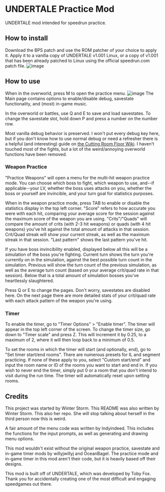 # UNDERTALE Practice Mod
UNDERTALE mod intended for speedrun practice.

## How to install
Download the BPS patch and use the ROM patcher of your choice to apply it. Apply it to a vanilla copy of UNDERTALE v1.001 Linux, or a copy of v1.001 that has been already patched to Linux using the official speedrun.com patch file.
![image](https://github.com/fixylol/UndertalePracticeMod/assets/22797315/aa563c2c-561e-4157-8cad-1f02cf4c30bf)

## How to use
When in the overworld, press M to open the practice menu.
![image](https://github.com/fixylol/UndertalePracticeMod/assets/22797315/f1686c9b-f206-435c-889a-fbe855d8e61d)
The Main page contains options to enable/disable debug, savestate functionality, and (most) in-game music.

In the overworld or battles, use Q and E to save and load savestates. To change the savestate slot, hold down P and press a number on the number row.

Most vanilla debug behavior is preserved. I won't put every debug key here, but if you don't know how to use normal debug or need a refresher there is a helpful (and interesting) guide on [the Cutting Room Floor Wiki](https://tcrf.net/Undertale/Debug_Mode). I haven't touched most of the fights, but a lot of the weird/annoying overworld functions have been removed.

### Weapon Practice
"Practice Weapons" will open a menu for the multi-hit weapon practice mode. You can choose which boss to fight, which weapon to use, and--if applicable--your LV, whether the boss uses attacks on you, whether the boss or yourself are invincible, and your turn goal for statistics purposes.

When in the weapon practice mode, press TAB to enable or disable the statistics display in the top left corner. "Score" refers to how accurate you were with each hit, comparing your average score for the session against the maximum score of the weapon you are using. "Crits"/"Quads" will compare the amount of crits (with 2-3 hit weapons) or quads (with 4 hit weapons) you've hit against the total amount of attacks in that session. Crit/Quad streak will show your current streak, as well as the maximum streak in that session. "Last pattern" shows the last pattern you've hit.

If you have boss invincibility enabled, displayed below all this will be a simulation of the boss you're fighting. Current turn shows the turn you're currently on in the simulation, against the best possible turn count in the simulation. Previous will show the turn count of the previous simulation, as well as the average turn count (based on your average crit/quad rate in that session). Below that is a total amount of simulation bosses you've heartlessly slaughtered.

Press Q or E to change the pages. Don't worry, savestates are disabled here. On the next page there are more detailed stats of your crit/quad rate with each attack pattern of the weapon you're using.

### Timer

To enable the timer, go to "Timer Options" > "Enable timer". The timer will appear in the top left corner of the screen. To change the timer size, go down to "Timer scale" and press Z. This will increment it by 0.25, to a maximum of 2, where it will then loop back to a minimum of 0.5.

To set the rooms in which the timer will start (and optionally, end), go to "Set timer start/end rooms". There are numerous presets for IL and segment practicing. If none of these apply to you, select "Custom start/end" and input the room name or ID of the rooms you want to start and end in. If you wish to never end the timer, simply put 0 or a room that you don't intend to visit during the run time. The timer will automatically reset upon setting rooms.

## Credits

This project was started by Winter Storm. This README was also written by Winter Storm. This also her repo. She will stop talking about herself in the third person now this is weird.

A fair amount of the menu code was written by Indyindeed. This includes the functions for the input prompts, as well as generating and drawing menu options.

This mod wouldn't exist without the original weapon practice, savestate and in-game timer mods by willyjwillyj and OceanBagel. The practice mode and in-game timer in this mod aren't their code, but it is heavily based off their designs.

This mod is built off of UNDERTALE, which was developed by Toby Fox. Thank you for accidentally creating one of the most difficult and engaging speedgames out there.

